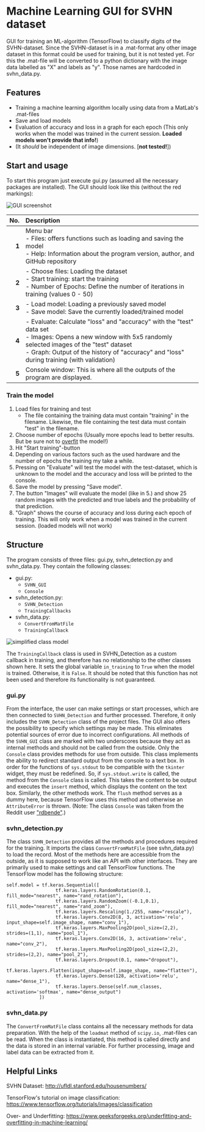 # Machine Learning GUI for SVHN dataset
GUI for training an ML-algorithm (TensorFlow) to classify digits of the SVHN-dataset. 
Since the SVHN-dataset is in a .mat-format any other image dataset in this format could be used for training, but it is not tested yet.
For this the .mat-file will be converted to a python dictionary with the image data labelled as "X" and labels as "y". Those names are hardcoded in svhn_data.py.

## Features
- Training a machine learning algorithm locally using data from a MatLab's .mat-files
- Save and load models
- Evaluation of accuracy and loss in a graph for each epoch (This only works when the model was trained in the current session. **Loaded models won't provide that info!**)
- (It *should* be independent of image dimensions. [**not tested!**])

## Start and usage
To start this program just execute gui.py (assumed all the necessary packages are installed).
The GUI should look like this (without the red markings):

![GUI screenshot](https://github.com/3DTS/ML_Project/assets/104661402/cc7a087a-235c-42b6-b93d-45ff26fbe5f1 "GUI screenshot")

No. | Description
---:|:---
**1**| Menu bar <br> - Files: offers functions such as loading and saving the model<br> - Help: Information about the program version, author, and GitHub repository
**2**| - Choose files: Loading the dataset<br> - Start training: start the training<br> - Number of Epochs: Define the number of iterations in training (values 0 - 50)
**3**| - Load model: Loading a previously saved model<br> - Save model: Save the currently loaded/trained model
**4**| - Evaluate: Calculate "loss" and "accuracy" with the "test" data set<br> - Images: Opens a new window with 5x5 randomly selected images of the "test" dataset<br> - Graph: Output of the history of "accuracy" and "loss" during training (with validation)
**5**| Console window: This is where all the outputs of the program are displayed.

### Train the model
1. Load files for training and test
    - The file containing the training data must contain "training" in the filename. Likewise, the file containing the test data must contain "test" in the filename.
2. Choose number of epochs (Usually more epochs lead to better results. But be sure not to [overfit](https://www.geeksforgeeks.org/underfitting-and-overfitting-in-machine-learning/) the model!)
3. Hit "Start training"-button
4. Depending on various factors such as the used hardware and the number of epochs the training my take a while.
5. Pressing on "Evaluate" will test the model with the test-dataset, which is unknown to the model and the accuracy and loss will be printed to the console.
6. Save the model by pressing "Save model".
7. The button "Images" will evaluate the model (like in 5.) and show 25 random images with the predicted and true labels and the probability of that prediction.
8. "Graph" shows the course of accuracy and loss during each epoch of training. This will only work when a model was trained in the current session. (loaded models will not work)

## Structure
The program consists of three files: gui.py, svhn_detection.py and svhn_data.py. They contain the following classes:
-	gui.py:  
    -	`SVHN_GUI`
    -	`Console`
-	svhn_detection.py:
    -	`SVHN_Detection`
    -	`TrainingCallbacks`
-	svhn_data.py:
    -	`ConvertFromMatFile`
    -	`TrainingCallback` 

![simplified class model](https://github.com/3DTS/ML_Project/assets/104661402/b00747d3-8fb5-4402-8565-3e045d99a80f "simplified class model")

The `TrainingCallback` class is used in SVHN_Detection as a custom callback in training, and therefore has no relationship to the other classes shown here. It sets the global variable `in_training` to `True` 
when the model is trained. Otherwise, it is `False`. It should be noted that this function has not been used and therefore its functionality is not guaranteed.
 
### gui.py
From the interface, the user can make settings or start processes, which are then connected to `SVHN_Detection` and further processed. Therefore, it only includes the `SVHN_Detection` class of the project files. 
The GUI also offers the possibility to specify which settings may be made. This eliminates potential sources of error due to incorrect configurations.
All methods of the `SVHN_GUI` class are marked with two underscores because they act as internal methods and should not be called from the outside. 
Only the `Console` class provides methods for use from outside. This class implements the ability to redirect standard output from the console to a text box. In order for the functions of `sys.stdout` to be 
compatible with the `tkinter` widget, they must be redefined. So, if `sys.stdout.write` is called, the method from the `Console` class is called. This takes the content to be output and executes the `insert` method, 
which displays the content on the text box. Similarly, the other methods work. The `flush` method serves as a dummy here, because TensorFlow uses this method and otherwise an `AttributeError` is thrown. 
(Note: The class `Console` was taken from the Reddit user ["rdbende"]([https://www.reddit.com/r/Tkinter/comments/nmx0ir/how_to_show_terminal_output_in_gui/](https://www.reddit.com/r/Tkinter/comments/nmx0ir/comment/gzrq86t/?utm_source=share&utm_medium=web2x&context=3)https://www.reddit.com/r/Tkinter/comments/nmx0ir/comment/gzrq86t/?utm_source=share&utm_medium=web2x&context=3).)

### svhn_detection.py
The class `SVHN_Detection` provides all the methods and procedures required for the training. It imports the class `ConvertFromMatFile` (see svhn_data.py) to load the record. Most of the methods here are accessible from the outside,
as it is supposed to work like an API with other interfaces. They are primarily used to make settings and call TensorFlow functions. 
The TensorFlow model has the following structure:

```
self.model = tf.keras.Sequential([
                  tf.keras.layers.RandomRotation(0.1, fill_mode="nearest", name="rand_rotation"),
                  tf.keras.layers.RandomZoom((-0.1,0.1), fill_mode="nearest", name="rand_zoom"),
                  tf.keras.layers.Rescaling(1./255, name="rescale"),
                  tf.keras.layers.Conv2D(8, 3, activation='relu', input_shape=self.image_shape, name="conv_1"),
                  tf.keras.layers.MaxPooling2D(pool_size=(2,2), strides=(1,1), name="pool_1"),
                  tf.keras.layers.Conv2D(16, 3, activation='relu', name="conv_2"),
                  tf.keras.layers.MaxPooling2D(pool_size=(2,2), strides=(2,2), name="pool_2"),
                  tf.keras.layers.Dropout(0.1, name="dropout"),
                  tf.keras.layers.Flatten(input_shape=self.image_shape, name="flatten"),
                  tf.keras.layers.Dense(128, activation='relu', name="dense_1"),
                  tf.keras.layers.Dense(self.num_classes, activation='softmax', name="dense_output")   
            ])
```

### svhn_data.py
The `ConvertFromMatFile` class contains all the necessary methods for data preparation. With the help of the `loadmat` method of `scipy.io`, .mat-files can be read. 
When the class is instantiated, this method is called directly and the data is stored in an internal variable. For further processing, image and label data can be extracted from it.

## Helpful Links
SVHN Dataset: http://ufldl.stanford.edu/housenumbers/

TensorFlow's tutorial on image classification: https://www.tensorflow.org/tutorials/images/classification

Over- and Underfitting: https://www.geeksforgeeks.org/underfitting-and-overfitting-in-machine-learning/
